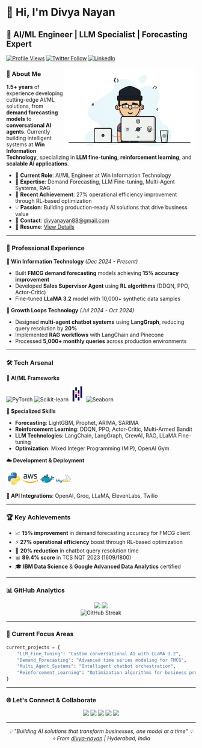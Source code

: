 # 👋 Hi, I'm Divya Nayan

## 🤖 AI/ML Engineer | LLM Specialist | Forecasting Expert

[![Profile Views](https://komarev.com/ghpvc/?username=divya-nayan&label=Profile%20views&color=0e75b6&style=flat-square)](https://github.com/divya-nayan)
[![Twitter Follow](https://img.shields.io/twitter/follow/divyanayan_?style=flat-square&logo=twitter&color=1DA1F2)](https://twitter.com/divyanayan_)
[![LinkedIn](https://img.shields.io/badge/LinkedIn-Connect-0077B5?style=flat-square&logo=linkedin)](https://linkedin.com/in/divyanayan)

<img align="right" alt="AI/ML Engineering" width="350" src="https://raw.githubusercontent.com/imakshath/imakshath/master/1%20IRGHmiGsa16stedQvIaZfw.gif">

### 🎯 About Me

**1.5+ years** of experience developing cutting-edge AI/ML solutions, from **demand forecasting models** to **conversational AI agents**. Currently building intelligent systems at **Win Information Technology**, specializing in **LLM fine-tuning**, **reinforcement learning**, and **scalable AI applications**.

- 🚀 **Current Role**: AI/ML Engineer at Win Information Technology
- 🎯 **Expertise**: Demand Forecasting, LLM Fine-tuning, Multi-Agent Systems, RAG
- 🔬 **Recent Achievement**: 27% operational efficiency improvement through RL-based optimization
- 💡 **Passion**: Building production-ready AI solutions that drive business value
- 📧 **Contact**: divyanayan88@gmail.com
- 📄 **Resume**: [View Details](https://drive.google.com/file/d/15ZHd8kOlfgW5SqhHvsa3ThIPK0LM3xS8/view?usp=drive_link)

---

### 💼 Professional Experience

**🏢 Win Information Technology** *(Dec 2024 - Present)*
- Built **FMCG demand forecasting** models achieving **15% accuracy improvement**
- Developed **Sales Supervisor Agent** using **RL algorithms** (DDQN, PPO, Actor-Critic)
- Fine-tuned **LLaMA 3.2** model with 10,000+ synthetic data samples

**🔄 Growth Loops Technology** *(Jul 2024 - Oct 2024)*
- Designed **multi-agent chatbot systems** using **LangGraph**, reducing query resolution by **20%**
- Implemented **RAG workflows** with LangChain and Pinecone
- Processed **5,000+ monthly queries** across production environments

---

### 🛠️ Tech Arsenal

**🤖 AI/ML Frameworks**
<p>
<img src="https://www.vectorlogo.zone/logos/pytorch/pytorch-icon.svg" alt="PyTorch" width="40" height="40"/>
<img src="https://upload.wikimedia.org/wikipedia/commons/0/05/Scikit_learn_logo_small.svg" alt="Scikit-learn" width="40" height="40"/>
<img src="https://raw.githubusercontent.com/devicons/devicon/2ae2a900d2f041da66e950e4d48052658d850630/icons/pandas/pandas-original.svg" alt="Pandas" width="40" height="40"/>
<img src="https://seaborn.pydata.org/_images/logo-mark-lightbg.svg" alt="Seaborn" width="40" height="40"/>
</p>

**🧠 Specialized Skills**
- **Forecasting**: LightGBM, Prophet, ARIMA, SARIMA
- **Reinforcement Learning**: DDQN, PPO, Actor-Critic, Multi-Armed Bandit
- **LLM Technologies**: LangChain, LangGraph, CrewAI, RAG, LLaMA Fine-tuning
- **Optimization**: Mixed Integer Programming (MIP), OpenAI Gym

**☁️ Development & Deployment**
<p>
<img src="https://raw.githubusercontent.com/devicons/devicon/master/icons/python/python-original.svg" alt="Python" width="40" height="40"/>
<img src="https://raw.githubusercontent.com/devicons/devicon/master/icons/amazonwebservices/amazonwebservices-original-wordmark.svg" alt="AWS" width="40" height="40"/>
<img src="https://raw.githubusercontent.com/devicons/devicon/master/icons/docker/docker-original.svg" alt="Docker" width="40" height="40"/>
<img src="https://raw.githubusercontent.com/devicons/devicon/master/icons/mysql/mysql-original-wordmark.svg" alt="MySQL" width="40" height="40"/>
</p>

**🔗 API Integrations**: OpenAI, Groq, LLaMA, ElevenLabs, Twilio

---

### 🏆 Key Achievements

- 📈 **15% improvement** in demand forecasting accuracy for FMCG client
- ⚡ **27% operational efficiency** boost through RL-based optimization
- 🚀 **20% reduction** in chatbot query resolution time
- 📊 **89.4% score** in TCS NQT 2023 (1609/1800)
- 🎓 **IBM Data Science** & **Google Advanced Data Analytics** certified

---

### 📊 GitHub Analytics

<div align="center">
  <img height="180em" src="https://github-readme-stats.vercel.app/api?username=divya-nayan&show_icons=true&theme=tokyonight&include_all_commits=true&count_private=true"/>
  <img height="180em" src="https://github-readme-stats.vercel.app/api/top-langs/?username=divya-nayan&layout=compact&langs_count=8&theme=tokyonight"/>
</div>

<div align="center">
  <img src="https://github-readme-streak-stats.herokuapp.com/?user=divya-nayan&theme=tokyonight" alt="GitHub Streak"/>
</div>

---

### 🔬 Current Focus Areas

```python
current_projects = {
    "LLM_Fine_Tuning": "Custom conversational AI with LLaMA 3.2",
    "Demand_Forecasting": "Advanced time series modeling for FMCG",
    "Multi_Agent_Systems": "Intelligent chatbot orchestration",
    "Reinforcement_Learning": "Optimization algorithms for business processes"
}
```

---

### 🌐 Let's Connect & Collaborate

<p align="center">
<a href="https://linkedin.com/in/divyanayan"><img src="https://img.shields.io/badge/LinkedIn-0077B5?style=for-the-badge&logo=linkedin&logoColor=white"/></a>
<a href="https://twitter.com/divyanayan_"><img src="https://img.shields.io/badge/Twitter-1DA1F2?style=for-the-badge&logo=twitter&logoColor=white"/></a>
<a href="https://kaggle.com/dnayan"><img src="https://img.shields.io/badge/Kaggle-20BEFF?style=for-the-badge&logo=kaggle&logoColor=white"/></a>
<a href="https://www.hackerearth.com/@divya_nayan"><img src="https://img.shields.io/badge/HackerEarth-2C3E50?style=for-the-badge&logo=hackerearth&logoColor=white"/></a>
<a href="mailto:divyanayan88@gmail.com"><img src="https://img.shields.io/badge/Gmail-D14836?style=for-the-badge&logo=gmail&logoColor=white"/></a>
</p>

---

<div align="center">
  <i>💡 "Building AI solutions that transform businesses, one model at a time" 💡</i>
</div>

<div align="center">
  <i>⭐️ From <a href="https://github.com/divya-nayan">divya-nayan</a> | Hyderabad, India</i>
</div>
